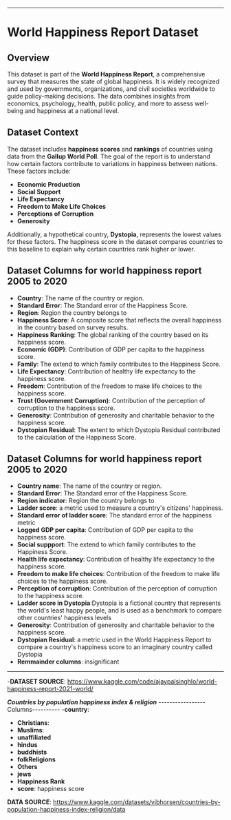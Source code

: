 

---------------------------------------------------------------------------------------------------

# World Happiness Report Dataset

## Overview

This dataset is part of the **World Happiness Report**, a comprehensive survey that measures the state of global happiness. It is widely recognized and used by governments, organizations, and civil societies worldwide to guide policy-making decisions. The data combines insights from economics, psychology, health, public policy, and more to assess well-being and happiness at a national level.

## Dataset Context

The dataset includes **happiness scores** and **rankings** of countries using data from the **Gallup World Poll**. The goal of the report is to understand how certain factors contribute to variations in happiness between nations. These factors include:
- **Economic Production**
- **Social Support**
- **Life Expectancy**
- **Freedom to Make Life Choices**
- **Perceptions of Corruption**
- **Generosity**

Additionally, a hypothetical country, **Dystopia**, represents the lowest values for these factors. The happiness score in the dataset compares countries to this baseline to explain why certain countries rank higher or lower.

## Dataset Columns for world happiness report 2005 to 2020

- **Country**: The name of the country or region.
- **Standard Error**: The Standard error of the Happiness Score.
- **Region**: Region the country belongs to
- **Happiness Score**: A composite score that reflects the overall happiness in the country based on survey results.
- **Happiness Ranking**: The global ranking of the country based on its happiness score.
- **Economic (GDP)**: Contribution of GDP per capita to the happiness score.
- **Family**: The extend to which family contributes to the Happiness Score.
- **Life Expectancy**: Contribution of healthy life expectancy to the happiness score.
- **Freedom**: Contribution of the freedom to make life choices to the happiness score.
- **Trust (Government Corruption)**: Contribution of the perception of corruption to the happiness score.
- **Generosity**: Contribution of generosity and charitable behavior to the happiness score.
- **Dystopian Residual**: The extent to which Dystopia Residual contributed to the calculation of the Happiness Score.

## Dataset Columns for world happiness report 2005 to 2020
- **Country name**: The name of the country or region.
- **Standard Error**: The Standard error of the Happiness Score.
- **Region indicator**: Region the country belongs to
- **Ladder score**: a metric used to measure a country's citizens' happiness.
- **Standard error of ladder score**: The standard error of the happiness metric
- **Logged GDP per capita**: Contribution of GDP per capita to the happiness score.
- **Social suppport**: The extend to which family contributes to the Happiness Score.
- **Health life expectancy**: Contribution of healthy life expectancy to the happiness score.
- **Freedom to make life choices**: Contribution of the freedom to make life choices to the happiness score.
- **Perception of corruption**: Contribution of the perception of corruption to the happiness score.
- **Ladder score in Dystopia**:Dystopia is a fictional country that represents the world's least happy people, and is used as a benchmark to compare other countries' happiness levels
- **Generosity**: Contribution of generosity and charitable behavior to the happiness score.
- **Dystopian Residual**: a metric used in the World Happiness Report to compare a country's happiness score to an imaginary country called Dystopia
- **Remmainder columns**: insignificant
********
-**DATASET SOURCE**: https://www.kaggle.com/code/ajaypalsinghlo/world-happiness-report-2021-world/

***Countries by population happiness index & religion***
-----------------Columns----------
-**country**:
- **Christians**:
- **Muslims**:
- **unaffiliated**
- **hindus**
- **buddhists**
- **folkReligions**
- **Others**
- **jews**
- **Happiness Rank**
- **score**: happiness score

**DATA SOURCE**: https://www.kaggle.com/datasets/vibhorsen/countries-by-population-happiness-index-religion/data